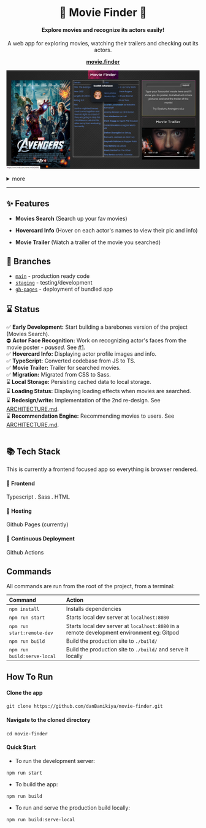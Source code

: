 <h1 id="header" align="center"> 🎥 Movie Finder 🦾</h1>

<h4 align="center">Explore movies and recognize its actors easily!</h4>

<p align="center">A web app for exploring movies, watching their trailers and checking out its actors.</p>

**<p align="center">[movie.finder](https://danbamikiya.github.io/movie-finder/)</a></p>**

<p align="center"><img width="auto" alt="movie-finder-preview" src="./assets/movie-finder-preview-1.png" /></p>

<details>
<summary>more</summary>
<br />
<p align="center"><img width="auto" alt="movie-finder-preview" src="./assets/movie-finder-preview-2.png" /></p>
</details>

---

## ✨ Features

- **Movies Search** (Search up your fav movies)

- **Hovercard Info** (Hover on each actor's names to view their pic and info)

- **Movie Trailer** (Watch a trailer of the movie you searched)

## 🌴 Branches

- [`main`](https://github.com/danBamikiya/movie-finder/tree/main) - production ready code
- [`staging`](https://github.com/danBamikiya/movie-finder/tree/staging) - testing/development
- [`gh-pages`](https://github.com/danBamikiya/movie-finder/tree/gh-pages) - deployment of bundled app

## ⌛ Status

✅ **Early Development:** Start building a barebones version of the project (Movies Search). <br />
⛔︎ **Actor Face Recognition:** Work on recognizing actor's faces from the movie poster - _paused_. See [#1](https://github.com/danBamikiya/movie-finder/issues/1). <br />
✅ **Hovercard Info:** Displaying actor profile images and info. <br />
✅ **TypeScript:** Converted codebase from JS to TS. <br />
✅ **Movie Trailer:** Trailer for searched movies. <br />
✅ **Migration:** Migrated from CSS to Sass. <br />
⌛️ **Local Storage:** Persisting cached data to local storage. <br />
⌛️ **Loading Status:** Displaying loading effects when movies are searched. <br />
⌛️ **Redesign/write:** Implementation of the 2nd re-design. See [ARCHITECTURE.md](https://github.com/danBamikiya/movie-finder/blob/main/ARCHITECTURE.md). <br />
⌛️ **Recommendation Engine:** Recommending movies to users. See [ARCHITECTURE.md](https://github.com/danBamikiya/movie-finder/blob/main/ARCHITECTURE.md). <br /><br />

## 📚 Tech Stack

This is currently a frontend focused app so everything is browser rendered.

#### 🎨 Frontend

Typescript . Sass . HTML

#### 💫 Hosting

Github Pages (currently)

#### 🚀 Continuous Deployment

Github Actions

## Commands

All commands are run from the root of the project, from a terminal:

| Command                     | Action                                                                                     |
| :-------------------------- | :----------------------------------------------------------------------------------------- |
| `npm install`               | Installs dependencies                                                                      |
| `npm run start`             | Starts local dev server at `localhost:8080`                                                |
| `npm run start:remote-dev`  | Starts local dev server at `localhost:8080` in a remote development environment eg: Gitpod |
| `npm run build`             | Build the production site to `./build/`                                                    |
| `npm run build:serve-local` | Build the production site to `./build/` and serve it locally                               |

## How To Run

#### Clone the app

```
git clone https://github.com/danBamikiya/movie-finder.git
```

#### Navigate to the cloned directory

```
cd movie-finder
```

#### Quick Start

- To run the development server:

```
npm run start
```

- To build the app:

```
npm run build
```

- To run and serve the production build locally:

```
npm run build:serve-local
```
